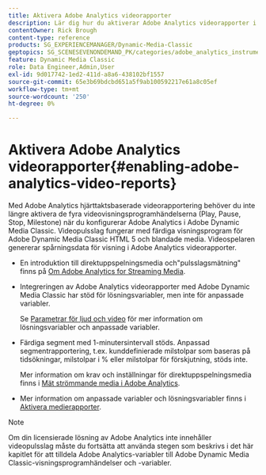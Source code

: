 ```yaml
---
title: Aktivera Adobe Analytics videorapporter
description: Lär dig hur du aktiverar Adobe Analytics videorapporter i Adobe Dynamic Media Classic.
contentOwner: Rick Brough
content-type: reference
products: SG_EXPERIENCEMANAGER/Dynamic-Media-Classic
geptopics: SG_SCENESEVENONDEMAND_PK/categories/adobe_analytics_instrumentation_kit
feature: Dynamic Media Classic
role: Data Engineer,Admin,User
exl-id: 9d017742-1ed2-411d-a8a6-438102bf1557
source-git-commit: 65e3b69bdcbd651a5f9ab100592217e61a8c05ef
workflow-type: tm+mt
source-wordcount: '250'
ht-degree: 0%

---
```


# Aktivera Adobe Analytics videorapporter{#enabling-adobe-analytics-video-reports}

Med Adobe Analytics hjärttaktsbaserade videorapportering behöver du inte längre aktivera de fyra videovisningsprogramhändelserna (Play, Pause, Stop, Milestone) när du konfigurerar Adobe Analytics i Adobe Dynamic Media Classic. Videopulsslag fungerar med färdiga visningsprogram för Adobe Dynamic Media Classic HTML 5 och blandade media. Videospelaren genererar spårningsdata för visning i Adobe Analytics videorapporter.

* En introduktion till direktuppspelningsmedia och&quot;pulsslagsmätning&quot; finns på [Om Adobe Analytics for Streaming Media](https://experienceleague.adobe.com/docs/media-analytics/using/media-overview.html#about-adobe-analytics-for-streaming-media).

* Integreringen av Adobe Analytics videorapporter med Adobe Dynamic Media Classic har stöd för lösningsvariabler, men inte för anpassade variabler.

   Se [Parametrar för ljud och video](https://experienceleague.adobe.com/docs/media-analytics/using/metrics-and-metadata/audio-video-parameters.html#metrics-and-metadata) för mer information om lösningsvariabler och anpassade variabler.

* Färdiga segment med 1-minutersintervall stöds. Anpassad segmentrapportering, t.ex. kunddefinierade milstolpar som baseras på tidsökningar, milstolpar i % eller milstolpar för förskjutning, stöds inte.

   Mer information om krav och inställningar för direktuppspelningsmedia finns i [Mät strömmande media i Adobe Analytics](https://experienceleague.adobe.com/docs/media-analytics/using/media-overview.html).

* Mer information om anpassade variabler och lösningsvariabler finns i [Aktivera medierapporter](https://experienceleague.adobe.com/docs/media-analytics/using/media-reports/media-reports-enable.html?lang=en#media-reports).

>[!NOTE]
>
>Om din licensierade lösning av Adobe Analytics inte innehåller videopulsslag måste du fortsätta att använda stegen som beskrivs i det här kapitlet för att tilldela Adobe Analytics-variabler till Adobe Dynamic Media Classic-visningsprogramhändelser och -variabler.
